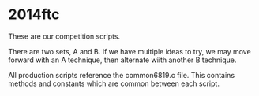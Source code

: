2014ftc
=======

These are our competition scripts.

There are two sets, A and B.  If we have multiple ideas to try, we may move forward with an A technique, then alternate
wiith another B technique.

All production scripts reference the common6819.c file.  This contains methods and constants which are common between
each script. 



